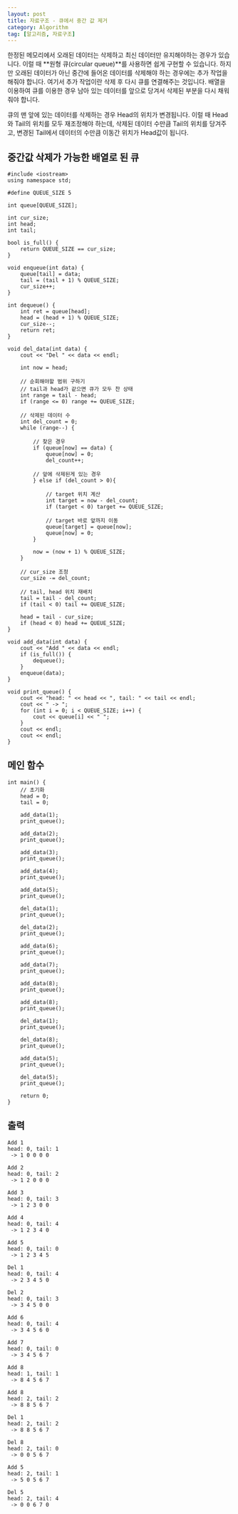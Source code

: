 ```yaml
---
layout: post
title: 자료구조 - 큐에서 중간 값 제거
category: Algorithm
tag: [알고리즘, 자료구조]
---
```


한정된 메모리에서 오래된 데이터는 삭제하고 최신 데이터만 유지해야하는 경우가 있습니다. 이럴 때 **원형 큐(circular queue)**를 사용하면 쉽게 구현할 수 있습니다. 하지만 오래된 데이터가 아닌 중간에 들어온 데이터를 삭제해야 하는 경우에는 추가 작업을 해줘야 합니다. 여기서 추가 작업이란 삭제 후 다시 큐를 연결해주는 것입니다. 배열을 이용하여 큐를 이용한 경우 남아 있는 데이터를 앞으로 당겨서 삭제된 부분을 다시 채워줘야 합니다.

<div class="message">
큐의 맨 앞에 있는 데이터를 삭제하는 경우 Head의 위치가 변경됩니다. 이럴 때 Head와 Tail의 위치를 모두 재조정해야 하는데, 삭제된 데이터 수만큼 Tail의 위치를 당겨주고, 변경된 Tail에서 데이터의 수만큼 이동간 위치가 Head값이 됩니다.
</div>

## 중간값 삭제가 가능한 배열로 된 큐
```
#include <iostream>
using namespace std;

#define QUEUE_SIZE 5

int queue[QUEUE_SIZE];

int cur_size;
int head;
int tail;

bool is_full() {
	return QUEUE_SIZE == cur_size;
}

void enqueue(int data) {
	queue[tail] = data;
	tail = (tail + 1) % QUEUE_SIZE;
	cur_size++;
}

int dequeue() {
	int ret = queue[head];
	head = (head + 1) % QUEUE_SIZE;
	cur_size--;
	return ret;
}

void del_data(int data) {
	cout << "Del " << data << endl;

	int now = head;

	// 순회해야할 범위 구하기
	// tail과 head가 같으면 큐가 모두 찬 상태
	int range = tail - head;
	if (range <= 0) range += QUEUE_SIZE; 
	
	// 삭제된 데이터 수
	int del_count = 0;
	while (range--) {

		// 찾은 경우
		if (queue[now] == data) {
			queue[now] = 0;
			del_count++;

		// 앞에 삭제된게 있는 경우
		} else if (del_count > 0){

			// target 위치 계산
			int target = now - del_count;
			if (target < 0) target += QUEUE_SIZE;
			
			// target 바로 앞까지 이동
			queue[target] = queue[now];
			queue[now] = 0;
		}

		now = (now + 1) % QUEUE_SIZE;
	}

	// cur_size 조정
	cur_size -= del_count;

	// tail, head 위치 재배치
	tail = tail - del_count;
	if (tail < 0) tail += QUEUE_SIZE;

	head = tail - cur_size;
	if (head < 0) head += QUEUE_SIZE;
}

void add_data(int data) {
	cout << "Add " << data << endl;
	if (is_full()) {
		dequeue();
	}
	enqueue(data);
}

void print_queue() {
	cout << "head: " << head << ", tail: " << tail << endl;
	cout << " -> ";
	for (int i = 0; i < QUEUE_SIZE; i++) {
		cout << queue[i] << " ";
	}
	cout << endl;
	cout << endl;
}
```

## 메인 함수
```
int main() {
	// 초기화
	head = 0;
	tail = 0;

	add_data(1);
	print_queue();

	add_data(2);
	print_queue();

	add_data(3);
	print_queue();

	add_data(4);
	print_queue();

	add_data(5);
	print_queue();

	del_data(1);
	print_queue();

	del_data(2);
	print_queue();

	add_data(6);
	print_queue();

	add_data(7);
	print_queue();

	add_data(8);
	print_queue();

	add_data(8);
	print_queue();

	del_data(1);
	print_queue();

	del_data(8);
	print_queue();

	add_data(5);
	print_queue();

	del_data(5);
	print_queue();

	return 0;
}
```

## 출력
```
Add 1
head: 0, tail: 1
 -> 1 0 0 0 0

Add 2
head: 0, tail: 2
 -> 1 2 0 0 0

Add 3
head: 0, tail: 3
 -> 1 2 3 0 0

Add 4
head: 0, tail: 4
 -> 1 2 3 4 0

Add 5
head: 0, tail: 0
 -> 1 2 3 4 5

Del 1
head: 0, tail: 4
 -> 2 3 4 5 0

Del 2
head: 0, tail: 3
 -> 3 4 5 0 0

Add 6
head: 0, tail: 4
 -> 3 4 5 6 0

Add 7
head: 0, tail: 0
 -> 3 4 5 6 7

Add 8
head: 1, tail: 1
 -> 8 4 5 6 7

Add 8
head: 2, tail: 2
 -> 8 8 5 6 7

Del 1
head: 2, tail: 2
 -> 8 8 5 6 7

Del 8
head: 2, tail: 0
 -> 0 0 5 6 7

Add 5
head: 2, tail: 1
 -> 5 0 5 6 7

Del 5
head: 2, tail: 4
 -> 0 0 6 7 0
```